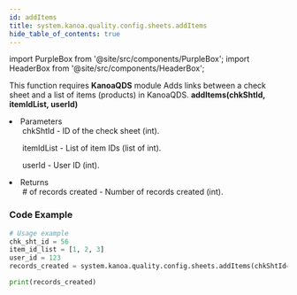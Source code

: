 ```yaml
---
id: addItems
title: system.kanoa.quality.config.sheets.addItems
hide_table_of_contents: true
---
```


import PurpleBox from '@site/src/components/PurpleBox';
import HeaderBox from '@site/src/components/HeaderBox';

<PurpleBox>This function requires <b>KanoaQDS</b> module</PurpleBox>
<HeaderBox header="Description">Adds links between a check sheet and a list of items (products) in KanoaQDS.</HeaderBox>
<HeaderBox header="Syntax">
    <b>addItems(chkShtId, itemIdList, userId)</b>
    <li> Parameters <br />
        <ul>chkShtId - ID of the check sheet (int).</ul>
        <ul>itemIdList - List of item IDs (list of int).</ul>
        <ul>userId - User ID (int).</ul>
    </li>
    <li> Returns <br />
        <ul># of records created - Number of records created (int).</ul>
    </li>
</HeaderBox>

### Code Example
```python
# Usage example
chk_sht_id = 56
item_id_list = [1, 2, 3]
user_id = 123
records_created = system.kanoa.quality.config.sheets.addItems(chkShtId=chk_sht_id, itemIdList=item_id_list, userId=user_id)

print(records_created)
